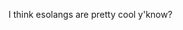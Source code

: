 I think esolangs are pretty cool y'know?

<!---
ZeroPlayerRodent/ZeroPlayerRodent is a ✨ special ✨ repository because its `README.md` (this file) appears on your GitHub profile.
You can click the Preview link to take a look at your changes.
--->
